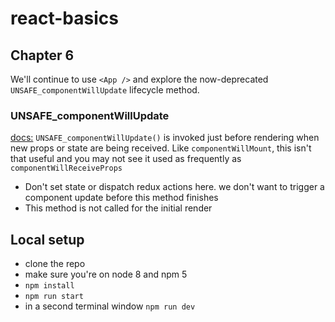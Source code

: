 # react-basics

## Chapter 6
We'll continue to use `<App />` and explore the now-deprecated `UNSAFE_componentWillUpdate` lifecycle method.

### UNSAFE_componentWillUpdate
[docs:](https://reactjs.org/docs/react-component.html#unsafe_componentwillupdate)
`UNSAFE_componentWillUpdate()` is invoked just before rendering when new props or state are being received. Like `componentWillMount`, this isn't that useful and you may not see it used as frequently as `componentWillReceiveProps`

- Don't set state or dispatch redux actions here. we don't want to trigger a component update before this method finishes
- This method is not called for the initial render


## Local setup
- clone the repo
- make sure you're on node 8 and npm 5
- `npm install`
- `npm run start`
- in a second terminal window `npm run dev`
